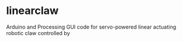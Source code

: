 # linearclaw
Arduino and Processing GUI code for servo-powered linear actuating robotic claw controlled by 
